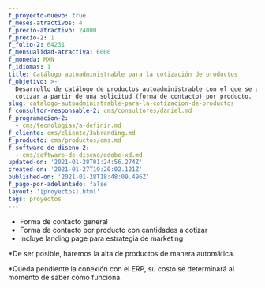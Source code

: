 ```yaml
---
f_proyecto-nuevo: true
f_meses-atractivos: 4
f_precio-atractivo: 24000
f_precio-2: 1
f_folio-2: 64231
f_mensualidad-atractiva: 6000
f_moneda: MXN
f_idiomas: 1
title: Catálogo autoadministrable para la cotización de productos
f_objetivo: >-
  Desarrollo de catálogo de productos autoadministrable con el que se podrá
  cotizar a partir de una solicitud (forma de contacto) por producto.
slug: catalogo-autoadministrable-para-la-cotizacion-de-productos
f_consultor-responsable-2: cms/consultores/daniel.md
f_programacion-2:
  - cms/tecnologias/a-definir.md
f_cliente: cms/cliente/3abranding.md
f_producto: cms/productos/cms.md
f_software-de-diseno-2:
  - cms/software-de-diseno/adobe-xd.md
updated-on: '2021-01-28T01:24:56.274Z'
created-on: '2021-01-27T19:20:02.121Z'
published-on: '2021-01-28T18:48:09.496Z'
f_pago-por-adelantado: false
layout: '[proyectos].html'
tags: proyectos
---
```


*   Forma de contacto general
*   Forma de contacto por producto con cantidades a cotizar
*   Incluye landing page para estrategia de marketing

\*De ser posible, haremos la alta de productos de manera automática.

\*Queda pendiente la conexión con el ERP, su costo se determinará al momento de saber cómo funciona.
